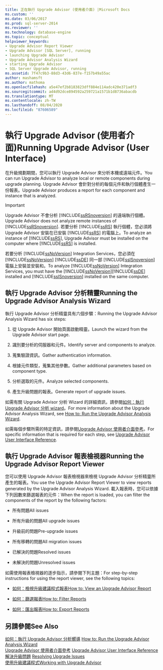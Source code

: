 ```yaml
---
title: 正在執行 Upgrade Advisor (使用者介面) |Microsoft Docs
ms.custom: ''
ms.date: 03/06/2017
ms.prod: sql-server-2014
ms.reviewer: ''
ms.technology: database-engine
ms.topic: conceptual
helpviewer_keywords:
- Upgrade Advisor Report Viewer
- Upgrade Advisor [SQL Server], running
- launching Upgrade Advisor
- Upgrade Advisor Analysis Wizard
- starting Upgrade Advisor
- SQL Server Upgrade Advisor, running
ms.assetid: 7f47c9b3-88d3-43d6-837e-f157b49a55ac
author: mashamsft
ms.author: mathoma
ms.openlocfilehash: a5e47ef2b8183823dff884e114adc420e371adf3
ms.sourcegitcommit: ad4d92dce894592a259721a1571b1d8736abacdb
ms.translationtype: MT
ms.contentlocale: zh-TW
ms.lasthandoff: 08/04/2020
ms.locfileid: "87606589"
---
```

# <a name="running-upgrade-advisor-user-interface"></a><span data-ttu-id="9bd94-102">執行 Upgrade Advisor (使用者介面)</span><span class="sxs-lookup"><span data-stu-id="9bd94-102">Running Upgrade Advisor (User Interface)</span></span>
  <span data-ttu-id="9bd94-103">在升級規劃期間，您可以執行 Upgrade Advisor 來分析本機或遠端元件。</span><span class="sxs-lookup"><span data-stu-id="9bd94-103">You can run Upgrade Advisor to analyze local or remote components during upgrade planning.</span></span> <span data-ttu-id="9bd94-104">Upgrade Advisor 會針對分析的每個元件和執行個體產生一份報表。</span><span class="sxs-lookup"><span data-stu-id="9bd94-104">Upgrade Advisor produces a report for each component and instance that is analyzed.</span></span>  
  
> [!IMPORTANT]  
>  <span data-ttu-id="9bd94-105">Upgrade Advisor 不會分析 [!INCLUDE[ssRSnoversion](../../includes/ssrsnoversion-md.md)] 的遠端執行個體。</span><span class="sxs-lookup"><span data-stu-id="9bd94-105">Upgrade Advisor does not analyze remote instances of [!INCLUDE[ssRSnoversion](../../includes/ssrsnoversion-md.md)].</span></span> <span data-ttu-id="9bd94-106">若要分析 [!INCLUDE[ssRS](../../includes/ssrs.md)] 執行個體，您必須將 Upgrade Advisor 安裝在已安裝 [!INCLUDE[ssRS](../../includes/ssrs.md)] 的電腦上。</span><span class="sxs-lookup"><span data-stu-id="9bd94-106">To analyze an instance of [!INCLUDE[ssRS](../../includes/ssrs.md)], Upgrade Advisor must be installed on the computer where [!INCLUDE[ssRS](../../includes/ssrs.md)] is installed.</span></span>  
>   
>  <span data-ttu-id="9bd94-107">若要分析 [!INCLUDE[ssNoVersion](../../includes/ssnoversion-md.md)] Integration Services，您必須在 [!INCLUDE[ssNoVersion](../../includes/ssnoversion-md.md)] [!INCLUDE[ssDE](../../includes/ssde-md.md)] 同一部 [!INCLUDE[ssISnoversion](../../includes/ssisnoversion-md.md)] 電腦上安裝並安裝和。</span><span class="sxs-lookup"><span data-stu-id="9bd94-107">To analyze [!INCLUDE[ssNoVersion](../../includes/ssnoversion-md.md)] Integration Services, you must have the [!INCLUDE[ssNoVersion](../../includes/ssnoversion-md.md)][!INCLUDE[ssDE](../../includes/ssde-md.md)] installed and [!INCLUDE[ssISnoversion](../../includes/ssisnoversion-md.md)] installed on the same computer.</span></span>  
  
## <a name="running-the-upgrade-advisor-analysis-wizard"></a><span data-ttu-id="9bd94-108">執行 Upgrade Advisor 分析精靈</span><span class="sxs-lookup"><span data-stu-id="9bd94-108">Running the Upgrade Advisor Analysis Wizard</span></span>  
 <span data-ttu-id="9bd94-109">執行 Upgrade Advisor 分析精靈具有六個步驟：</span><span class="sxs-lookup"><span data-stu-id="9bd94-109">Running the Upgrade Advisor Analysis Wizard has six steps:</span></span>  
  
1.  <span data-ttu-id="9bd94-110">從 Upgrade Advisor 開始頁面啟動精靈。</span><span class="sxs-lookup"><span data-stu-id="9bd94-110">Launch the wizard from the Upgrade Advisor start page.</span></span>  
  
2.  <span data-ttu-id="9bd94-111">識別要分析的伺服器和元件。</span><span class="sxs-lookup"><span data-stu-id="9bd94-111">Identify server and components to analyze.</span></span>  
  
3.  <span data-ttu-id="9bd94-112">蒐集驗證資訊。</span><span class="sxs-lookup"><span data-stu-id="9bd94-112">Gather authentication information.</span></span>  
  
4.  <span data-ttu-id="9bd94-113">根據元件類型，蒐集其他參數。</span><span class="sxs-lookup"><span data-stu-id="9bd94-113">Gather additional parameters based on component type.</span></span>  
  
5.  <span data-ttu-id="9bd94-114">分析選取的元件。</span><span class="sxs-lookup"><span data-stu-id="9bd94-114">Analyze selected components.</span></span>  
  
6.  <span data-ttu-id="9bd94-115">產生升級問題的報表。</span><span class="sxs-lookup"><span data-stu-id="9bd94-115">Generate report of upgrade issues.</span></span>  
  
 <span data-ttu-id="9bd94-116">如需有關 Upgrade Advisor 分析 Wizard 的詳細資訊，請參閱[如何：執行 Upgrade Advisor 分析 wizard](../../../2014/sql-server/install/how-to-run-the-upgrade-advisor-analysis-wizard.md)。</span><span class="sxs-lookup"><span data-stu-id="9bd94-116">For more information about the Upgrade Advisor Analysis Wizard, see [How to: Run the Upgrade Advisor Analysis Wizard](../../../2014/sql-server/install/how-to-run-the-upgrade-advisor-analysis-wizard.md).</span></span>  
  
 <span data-ttu-id="9bd94-117">如需每個步驟所需的特定資訊，請參閱[Upgrade Advisor 使用者介面參考](../../../2014/sql-server/install/upgrade-advisor-user-interface-reference.md)。</span><span class="sxs-lookup"><span data-stu-id="9bd94-117">For specific information that is required for each step, see [Upgrade Advisor User Interface Reference](../../../2014/sql-server/install/upgrade-advisor-user-interface-reference.md).</span></span>  
  
## <a name="running-the-upgrade-advisor-report-viewer"></a><span data-ttu-id="9bd94-118">執行 Upgrade Advisor 報表檢視器</span><span class="sxs-lookup"><span data-stu-id="9bd94-118">Running the Upgrade Advisor Report Viewer</span></span>  
 <span data-ttu-id="9bd94-119">您可以使用 Upgrade Advisor 報表檢視器來檢視 Upgrade Advisor 分析精靈所產生的報表。</span><span class="sxs-lookup"><span data-stu-id="9bd94-119">You use the Upgrade Advisor Report Viewer to view reports generated by the Upgrade Advisor Analysis Wizard.</span></span> <span data-ttu-id="9bd94-120">載入報表時，您可以依據下列因數來篩選報表的元件：</span><span class="sxs-lookup"><span data-stu-id="9bd94-120">When the report is loaded, you can filter the components of the report by the following factors:</span></span>  
  
-   <span data-ttu-id="9bd94-121">所有問題</span><span class="sxs-lookup"><span data-stu-id="9bd94-121">All issues</span></span>  
  
-   <span data-ttu-id="9bd94-122">所有升級的問題</span><span class="sxs-lookup"><span data-stu-id="9bd94-122">All upgrade issues</span></span>  
  
-   <span data-ttu-id="9bd94-123">升級前的問題</span><span class="sxs-lookup"><span data-stu-id="9bd94-123">Pre-upgrade issues</span></span>  
  
-   <span data-ttu-id="9bd94-124">所有移轉的問題</span><span class="sxs-lookup"><span data-stu-id="9bd94-124">All migration issues</span></span>  
  
-   <span data-ttu-id="9bd94-125">已解決的問題</span><span class="sxs-lookup"><span data-stu-id="9bd94-125">Resolved issues</span></span>  
  
-   <span data-ttu-id="9bd94-126">未解決的問題</span><span class="sxs-lookup"><span data-stu-id="9bd94-126">Unresolved issues</span></span>  
  
 <span data-ttu-id="9bd94-127">如需使用報表檢視器的逐步指示，請參閱下列主題：</span><span class="sxs-lookup"><span data-stu-id="9bd94-127">For step-by-step instructions for using the report viewer, see the following topics:</span></span>  
  
-   [<span data-ttu-id="9bd94-128">如何：檢視升級建議程式報表</span><span class="sxs-lookup"><span data-stu-id="9bd94-128">How to: View an Upgrade Advisor Report</span></span>](../../../2014/sql-server/install/how-to-view-an-upgrade-advisor-report.md)  
  
-   [<span data-ttu-id="9bd94-129">如何：篩選報表</span><span class="sxs-lookup"><span data-stu-id="9bd94-129">How to: Filter Reports</span></span>](../../../2014/sql-server/install/how-to-filter-reports.md)  
  
-   [<span data-ttu-id="9bd94-130">如何：匯出報表</span><span class="sxs-lookup"><span data-stu-id="9bd94-130">How to: Export Reports</span></span>](../../../2014/sql-server/install/how-to-export-reports.md)  
  
## <a name="see-also"></a><span data-ttu-id="9bd94-131">另請參閱</span><span class="sxs-lookup"><span data-stu-id="9bd94-131">See Also</span></span>  
 <span data-ttu-id="9bd94-132">[如何：執行 Upgrade Advisor 分析嚮導](../../../2014/sql-server/install/how-to-run-the-upgrade-advisor-analysis-wizard.md) </span><span class="sxs-lookup"><span data-stu-id="9bd94-132">[How to: Run the Upgrade Advisor Analysis Wizard](../../../2014/sql-server/install/how-to-run-the-upgrade-advisor-analysis-wizard.md) </span></span>  
 <span data-ttu-id="9bd94-133">[Upgrade Advisor 使用者介面參考](../../../2014/sql-server/install/upgrade-advisor-user-interface-reference.md) </span><span class="sxs-lookup"><span data-stu-id="9bd94-133">[Upgrade Advisor User Interface Reference](../../../2014/sql-server/install/upgrade-advisor-user-interface-reference.md) </span></span>  
 <span data-ttu-id="9bd94-134">[解決升級問題](../../../2014/sql-server/install/resolving-upgrade-issues.md) </span><span class="sxs-lookup"><span data-stu-id="9bd94-134">[Resolving Upgrade Issues](../../../2014/sql-server/install/resolving-upgrade-issues.md) </span></span>  
 [<span data-ttu-id="9bd94-135">使用升級建議程式</span><span class="sxs-lookup"><span data-stu-id="9bd94-135">Working with Upgrade Advisor</span></span>](../../../2014/sql-server/install/working-with-upgrade-advisor.md)  
  
  
